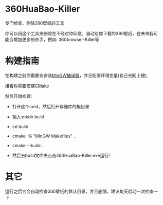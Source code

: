 # 360HuaBao-Killer
 专门检查、删除360壁纸的工具
 
你可以用这个工具来删除在不经过你同意，自动给你下载的360壁纸，在未来我可能会增加更多的杀手，例如: 360browser-Killer等

# 构建指南

在构建之前你需要去安装[MinGW编译器](https://github.com/skeeto/w64devkit/releases)，并且配置环境变量(自己去网上搜);

接着你需要安装[CMake](https://cmake.org/download/)

然后开始构建:
 
* 打开这个cmd，然后打开存储库的根目录

* 输入:mkdir build

* cd build

* cmake -G "MinGW Makefiles" ..

* cmake --build .

* 然后去build文件夹点击360HuaBao-Killer.exe运行! 

# 其它

运行之后它会自动检查360壁纸的默认目录，并且删除，建议每天启动一次检查一下
